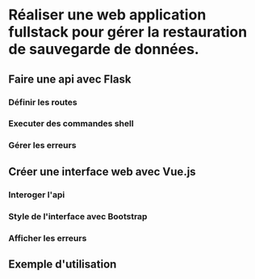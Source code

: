 # Réaliser une web application fullstack pour gérer la restauration de sauvegarde de données.

## Faire une api avec Flask

### Définir les routes

### Executer des commandes shell

### Gérer les erreurs

## Créer une interface web avec Vue.js

### Interoger l'api

### Style de l'interface avec Bootstrap

### Afficher les erreurs

## Exemple d'utilisation